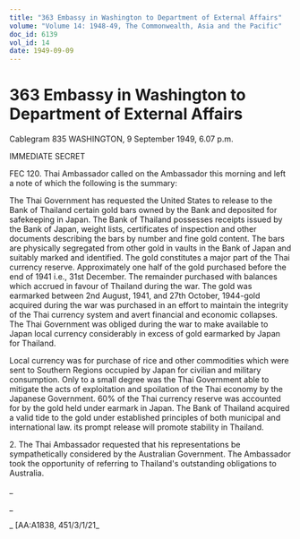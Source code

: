 ```yaml
---
title: "363 Embassy in Washington to Department of External Affairs"
volume: "Volume 14: 1948-49, The Commonwealth, Asia and the Pacific"
doc_id: 6139
vol_id: 14
date: 1949-09-09
---
```


# 363 Embassy in Washington to Department of External Affairs

Cablegram 835 WASHINGTON, 9 September 1949, 6.07 p.m.

IMMEDIATE SECRET

FEC 120. Thai Ambassador called on the Ambassador this morning and left a note of which the following is the summary:

The Thai Government has requested the United States to release to the Bank of Thailand certain gold bars owned by the Bank and deposited for safekeeping in Japan. The Bank of Thailand possesses receipts issued by the Bank of Japan, weight lists, certificates of inspection and other documents describing the bars by number and fine gold content. The bars are physically segregated from other gold in vaults in the Bank of Japan and suitably marked and identified. The gold constitutes a major part of the Thai currency reserve. Approximately one half of the gold purchased before the end of 1941 i.e., 31st December. The remainder purchased with balances which accrued in favour of Thailand during the war. The gold was earmarked between 2nd August, 1941, and 27th October, 1944-gold acquired during the war was purchased in an effort to maintain the integrity of the Thai currency system and avert financial and economic collapses. The Thai Government was obliged during the war to make available to Japan local currency considerably in excess of gold earmarked by Japan for Thailand.

Local currency was for purchase of rice and other commodities which were sent to Southern Regions occupied by Japan for civilian and military consumption. Only to a small degree was the Thai Government able to mitigate the acts of exploitation and spoilation of the Thai economy by the Japanese Government. 60% of the Thai currency reserve was accounted for by the gold held under earmark in Japan. The Bank of Thailand acquired a valid tide to the gold under established principles of both municipal and international law. its prompt release will promote stability in Thailand.

2\. The Thai Ambassador requested that his representations be sympathetically considered by the Australian Government. The Ambassador took the opportunity of referring to Thailand's outstanding obligations to Australia.

_

_

_ [AA:A1838, 451/3/1/21_
